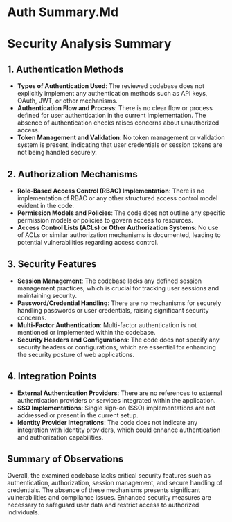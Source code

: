 # Auth Summary.Md

# Security Analysis Summary

## 1. Authentication Methods
- **Types of Authentication Used**: The reviewed codebase does not explicitly implement any authentication methods such as API keys, OAuth, JWT, or other mechanisms.
- **Authentication Flow and Process**: There is no clear flow or process defined for user authentication in the current implementation. The absence of authentication checks raises concerns about unauthorized access.
- **Token Management and Validation**: No token management or validation system is present, indicating that user credentials or session tokens are not being handled securely.

## 2. Authorization Mechanisms
- **Role-Based Access Control (RBAC) Implementation**: There is no implementation of RBAC or any other structured access control model evident in the code.
- **Permission Models and Policies**: The code does not outline any specific permission models or policies to govern access to resources.
- **Access Control Lists (ACLs) or Other Authorization Systems**: No use of ACLs or similar authorization mechanisms is documented, leading to potential vulnerabilities regarding access control.

## 3. Security Features
- **Session Management**: The codebase lacks any defined session management practices, which is crucial for tracking user sessions and maintaining security.
- **Password/Credential Handling**: There are no mechanisms for securely handling passwords or user credentials, raising significant security concerns.
- **Multi-Factor Authentication**: Multi-factor authentication is not mentioned or implemented within the codebase.
- **Security Headers and Configurations**: The code does not specify any security headers or configurations, which are essential for enhancing the security posture of web applications.

## 4. Integration Points
- **External Authentication Providers**: There are no references to external authentication providers or services integrated within the application.
- **SSO Implementations**: Single sign-on (SSO) implementations are not addressed or present in the current setup.
- **Identity Provider Integrations**: The code does not indicate any integration with identity providers, which could enhance authentication and authorization capabilities.

## Summary of Observations
Overall, the examined codebase lacks critical security features such as authentication, authorization, session management, and secure handling of credentials. The absence of these mechanisms presents significant vulnerabilities and compliance issues. Enhanced security measures are necessary to safeguard user data and restrict access to authorized individuals.
